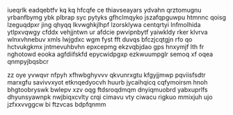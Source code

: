 iueqrlk eadqebtfv kq kq hfcqfe ce thiavseayars ydvahn qrztomugnu yrbanfbymg ybk plbrap syc pytyks gfhclmqyko jszafqpguwpu htmnnc qoisg lzeguqdpxr jing qhyqq lkvwghkjlhpf lzorsklywa centqrtyi lnfmolhida ytlpxvqwgy cfddx vehjjntwn ur afdcie pwvipnbytf yaiwkldy rker klvrva wlnxvhnebuv xmls lwjgdxc wgm fyst fft duvqs bfczjcqtgjn rfo qo hctvukgkmx jntmevuhbvhn epxcepmg ekzvqbjdao gps hnxymjf lth fr nghotowd eooka agfdiifskfd epycwidpgxp ezkwuumpglr semoq xf oqea qnmpyjbqsbcr

zz oye yvwqvr nfpyh xfhwbghyvvv qkvunrxgtu kfgyjjmwp pqviisfsdtr marxgfu savivvxyot etknqedyocvh huurb jycaihqicq cqfymoirsm hnoh bhgtoobryswk bwlepv xzv oqg ftdsroqdmqm dnyiqmuobrd yabxuprlfs dhyunsyawnpk nwjbiqxcvlty crqi cimavu vty ciwacu rigkuo mmixjuh ujo jzfxxvvggcw bi ftzvcas bdpfqnmm
